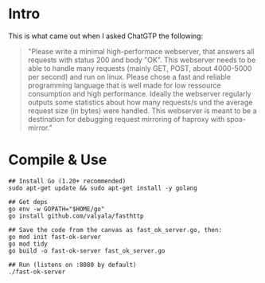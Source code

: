 # Intro

This is what came out when I asked ChatGTP the following:

> "Please write a minimal high-performace webserver, that answers all requests with status 200 and body "OK". 
> This webserver needs to be able to handle many requests (mainly GET, POST, about 4000-5000 per second) and run on linux.
> Please chose a fast and reliable programming language that is well made for low ressource consumption and high performance.
> Ideally the webserver regularly outputs some statistics about how many requests/s und the average request size (in bytes) were handled.
> This webserver is meant to be a destination for debugging request mirroring of haproxy with spoa-mirror."

# Compile & Use

```
## Install Go (1.20+ recommended)
sudo apt-get update && sudo apt-get install -y golang

## Get deps
go env -w GOPATH="$HOME/go"
go install github.com/valyala/fasthttp

## Save the code from the canvas as fast_ok_server.go, then:
go mod init fast-ok-server
go mod tidy
go build -o fast-ok-server fast_ok_server.go

## Run (listens on :8080 by default)
./fast-ok-server
```
